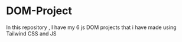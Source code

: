 # DOM-Project
In this repository , I have my 6 js DOM projects that i have made using Tailwind CSS and JS 
